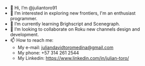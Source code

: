- 👋 Hi, I’m @juliantoro91
- 👀 I’m interested in exploring new frontiers, I'm an enthusiast programmer.
- 🌱 I’m currently learning Brighscript and Scenegraph.
- 💞️ I’m looking to collaborate on Roku new channels design and development.
- 📫 How to reach me:
  + My e-mail: juliandavidtoromedina@gmail.com
  + My phone: +57 314 261 2544
  + My Linkedin: https://www.linkedin.com/in/julian-toro/
